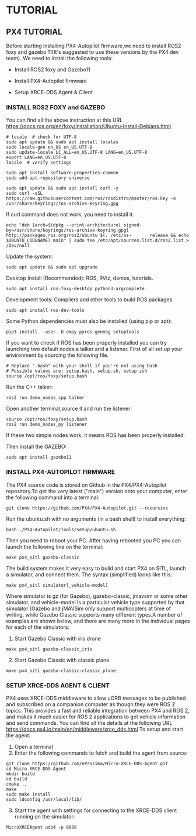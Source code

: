 # TUTORIAL
## PX4 TUTORIAL
Before starting installing PX4-Autopilot firmware,we need to install ROS2 foxy and gazebo 11(It's suggested to use these versions by the PX4 dev team).
We need to install the following tools:
- Install ROS2 foxy and Gazebo11
* Install PX4-Autopilot firmware
+ Setup XRCE-DDS Agent & Client

### INSTALL ROS2 FOXY and GAZEBO
  You can find all the above instruction at this URL https://docs.ros.org/en/foxy/Installation/Ubuntu-Install-Debians.html 
  ```
# locale  # check for UTF-8
  sudo apt update && sudo apt install locales
  sudo locale-gen en_US en_US.UTF-8
  sudo update-locale LC_ALL=en_US.UTF-8 LANG=en_US.UTF-8
  export LANG=en_US.UTF-8
  locale  # verify settings
  ```
  ```
  sudo apt install software-properties-common
  sudo add-apt-repository universe
  ```
  ```
  sudo apt update && sudo apt install curl -y
  sudo curl -sSL https://raw.githubusercontent.com/ros/rosdistro/master/ros.key -o /usr/share/keyrings/ros-archive-keyring.gpg
  ```
  If curl command does not work, you need to install it.
  ```
  echo "deb [arch=$(dpkg --print-architecture) signed-by=/usr/share/keyrings/ros-archive-keyring.gpg] http://packages.ros.org/ros2/ubuntu $(. /etc/os-       release && echo $UBUNTU_CODENAME) main" | sudo tee /etc/apt/sources.list.d/ros2.list > /dev/null
  ```
  Update the system:
  ```
  sudo apt update && sudo apt upgrade
  ```
  Desktop Install (Recommended): ROS, RViz, demos, tutorials.
  ```
  sudo apt install ros-foxy-desktop python3-argcomplete
  ```
  Development tools: Compilers and other tools to build ROS packages
   ```
   sudo apt install ros-dev-tools
   ```
  Some Python dependencies must also be installed (using pip or apt):
  ```
  pip3 install --user -U empy pyros-genmsg setuptools
  ```
  If you want to check if ROS has been properly installed you can try launching two default nodes:a talker and a listener.
  First of all set up your environment by sourcing the following file.
  ```
  # Replace ".bash" with your shell if you're not using bash
  # Possible values are: setup.bash, setup.sh, setup.zsh
  source /opt/ros/foxy/setup.bash
  ```
  Run the C++ talker:
  ```
  ros2 run demo_nodes_cpp talker
  ```
  Open another terminal,source it and run the listener:
  ```
  source /opt/ros/foxy/setup.bash
  ros2 run demo_nodes_py listener
  ```
  If these two simple nodes work, it means ROS has been properly installed.
  
  Then install the GAZEBO:
  ```
  sudo apt install gazebo11
  ```
  
  ### INSTALL PX4-AUTOPILOT FIRMWARE
  
  The PX4 source code is stored on Github in the PX4/PX4-Autopilot repository.To get the very latest ("main") version onto your computer, enter the           following command into a terminal:
  ```
  git clone https://github.com/PX4/PX4-Autopilot.git --recursive
  ```
  Run the ubuntu.sh with no arguments (in a bash shell) to install everything:
  ```
  bash ./PX4-Autopilot/Tools/setup/ubuntu.sh
  ```
  Then you need to reboot your PC.
  After having rebooted you PC you can launch the following line on the terminal:
  ```
  make px4_sitl gazebo-classic
  ```
  The build system makes it very easy to build and start PX4 on SITL, launch a simulator, and connect them. The syntax (simplified) looks like this:
  ```
  make px4_sitl simulator[_vehicle-model]
  ```
  Where simulator is gz (for Gazebo), gazebo-classic, jmavsim or some other simulator, and vehicle-model is a particular vehicle type supported by that       simulator (Gazebo and jMAVSim only support multicopters at time of writing, while Gazebo Classic supports many different types.A number of examples are     shown below, and there are many more in the individual pages for each of the simulators:
  1. Start Gazebo Classic with iris drone
  ```
  make px4_sitl gazebo-classic_iris
  ```
  2. Start Gazebo Classic with classic plane
  ```
  make px4_sitl gazebo-classic-classic_plane
  ```
  ### SETUP XRCE-DDS AGENT & CLIENT
  PX4 uses XRCE-DDS middleware to allow uORB messages to be published and subscribed on a companion computer as though they were ROS 2 topics. This           provides a fast and reliable integration between PX4 and ROS 2, and makes it much easier for ROS 2 applications to get vehicle information and send         commands. You can find all the details at the following URL https://docs.px4.io/main/en/middleware/xrce_dds.html
  To setup and start the agent:
  1. Open a terminal
  2. Enter the following commands to fetch and build the agent from source:
  ```
  git clone https://github.com/eProsima/Micro-XRCE-DDS-Agent.git
  cd Micro-XRCE-DDS-Agent
  mkdir build
  cd build
  cmake ..
  make
  sudo make install
  sudo ldconfig /usr/local/lib/
  ```
  3. Start the agent with settings for connecting to the XRCE-DDS client running on the simulator:
   ```
   MicroXRCEAgent udp4 -p 8888
   ```
